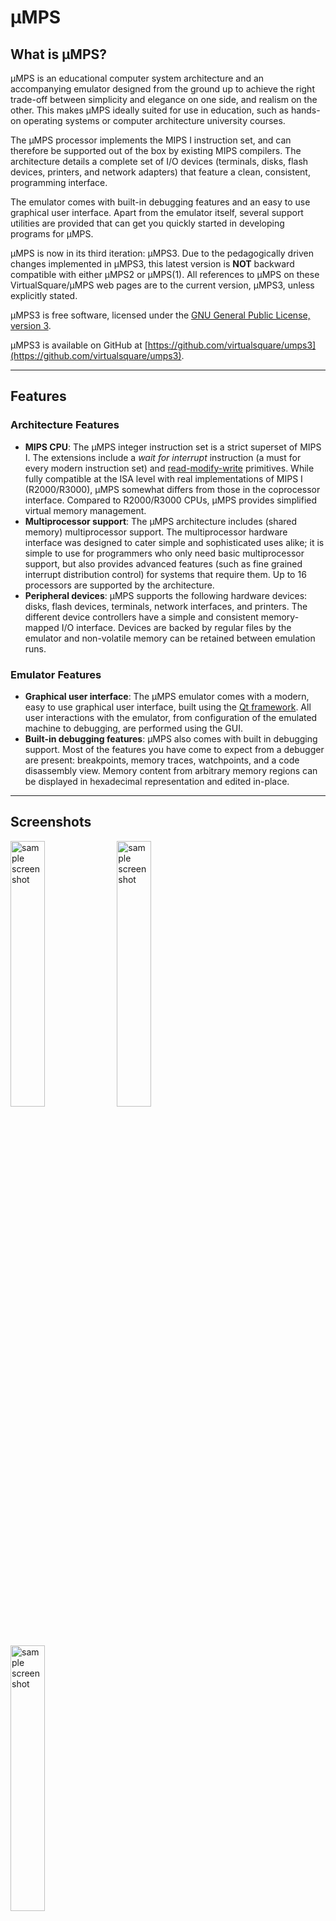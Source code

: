 # µMPS

## What is µMPS?

µMPS is an educational computer system architecture and an accompanying emulator designed from the ground up to achieve the right trade-off between simplicity and elegance on one side, and realism on the other.
This makes µMPS ideally suited for use in education, such as hands-on operating systems or computer architecture university courses.

The µMPS processor implements the MIPS I instruction set, and can therefore be supported out of the box by existing MIPS compilers.
The architecture details a complete set of I/O devices (terminals, disks, flash devices, printers, and network adapters) that feature a clean, consistent, programming interface.

The emulator comes with built-in debugging features and an easy to use graphical user interface.
Apart from the emulator itself, several support utilities are provided that can get you quickly started in developing programs for µMPS.

µMPS is now in its third iteration: µMPS3.
Due to the pedagogically driven changes implemented in µMPS3, this latest version is **NOT** backward compatible with either µMPS2 or µMPS(1).
All references to µMPS on these VirtualSquare/µMPS web pages are to the current version, µMPS3, unless explicitly stated.

µMPS3 is free software, licensed under the [GNU General Public License, version 3](https://www.gnu.org/licenses/gpl-3.0.html).

µMPS3 is available on GitHub at [https://github.com/virtualsquare/umps3](https://github.com/virtualsquare/umps3).

---

## Features

### Architecture Features

- **MIPS CPU**:
The µMPS integer instruction set is a strict superset of MIPS I.
The extensions include a *wait for interrupt* instruction (a must for every modern instruction set) and [read-modify-write](https://en.wikipedia.org/wiki/Read-modify-write) primitives.
While fully compatible at the ISA level with real implementations of MIPS I (R2000/R3000), µMPS somewhat differs from those in the coprocessor interface. Compared to R2000/R3000 CPUs, µMPS provides simplified virtual memory management.
- **Multiprocessor support**:
The µMPS architecture includes (shared memory) multiprocessor support.
The multiprocessor hardware interface was designed to cater simple and sophisticated uses alike; it is simple to use for programmers who only need basic multiprocessor support, but also provides advanced features (such as fine grained interrupt distribution control) for systems that require them.
Up to 16 processors are supported by the architecture.
- **Peripheral devices**:
µMPS supports the following hardware devices: disks, flash devices, terminals, network interfaces, and printers.
The different device controllers have a simple and consistent memory-mapped I/O interface.
Devices are backed by regular files by the emulator and non-volatile memory can be retained between emulation runs.

### Emulator Features

- **Graphical user interface**:
The µMPS emulator comes with a modern, easy to use graphical user interface, built using the [Qt framework](https://www.qt.io/).
All user interactions with the emulator, from configuration of the emulated machine to debugging, are performed using the GUI.
- **Built-in debugging features**:
µMPS also comes with built in debugging support.
Most of the features you have come to expect from a debugger are present: breakpoints, memory traces, watchpoints, and a code disassembly view.
Memory content from arbitrary memory regions can be displayed in hexadecimal representation and edited in-place.

---

## Screenshots

<img src="pictures/umps3-1.png" alt="sample screenshot" width="33%"/> <img src="pictures/umps3-2.png" alt="sample screenshot" width="33%"/> <img src="pictures/umps3-3.png" alt="sample screenshot" width="33%"/>

---
## Tutorials

- [How to install µMPS3](tutorials/umps/installation.md)
- [How to get started using µMPS3](tutorials/umps/getting_started.md)
- [Debugging features of µMPS3](tutorials/umps/debugging.md)

---

## µMPS Versus Related Systems

### µMPS versus simple MIPS processor simulators

We believe µMPS can be a replacement for the simple assembly source-level MIPS processor simulators, such as [SPIM](http://spimsimulator.sourceforge.net/) or [MARS](https://courses.missouristate.edu/KenVollmar/MARS/), that are widely used in introductory computer architecture or similar courses that include an assembly programming component.
There are, nonetheless, striking differences between these and µMPS:

- Programs such as SPIM and MARS simulate the execution of MIPS programs by interpreting some variant of MIPS assembly language. By contrast, µMPS executes actual MIPS machine code.
- µMPS emulates a complete computer system, as opposed to the above systems which only simulate a processor, and possibly a console device with an ad-hoc syscall interface.

Note that, compared to simulators such as SPIM and MARS, programming for µMPS is somewhat more complex.
The learning curve is not very steep, however, and there is plenty of [documentation](#Documentation) and [tutorials](#Tutorials) to guide you.

### µMPS versus other full system emulators

Emulators such as QEMU emulate real computer systems, including their complexities.
µMPS, on the other hand, was conceived primarily as a pedagogical tool and its architecture can be seen as an idealized and simplified version of existing ones.
Also, because these emulators are meant to efficiently run real-world operating systems, they put first and foremost an emphasis on performance, at the cost of code complexity.
The µMPS code base is, by comparison, significantly less complex and is approachable by less experienced programmers.

---

## History, Credits, and Acknowledgments

The µMPS project has a long history.
The direct predecessor of µMPS was MPS, developed at the Computer Science department of the University of Bologna by Mauro Morsiani, under the supervision of Renzo Davoli.
MPS, like its descendants, is a full system emulator: it emulates a computer system comprising a single processor, a bus, and a set of peripheral devices. The emulated processor is a R2000/R3000, the original 32-bit MIPS (retrospectively MIPS I) CPU.
The emulator featured a graphical user interface, implemented using the XForms toolkit, and built-in debugging functionality.

MPS was in turn inspired by CHIP (Cornell Hypothetical Instructional Processor) and the accompanying HOCA operating system project.
CHIP/HOCA were used before the adoption of MPS/µMPS in the operating systems lab course at the University of Bologna, to which they were brought by Ozalp Babaoglu.

µMPS was an evolution of the original MPS project.
Its design was based on experience with MPS in undergraduate operating systems courses taught by Renzo Davoli (University of Bologna) and Michael Goldweber (Xavier University).
The architecture replaced the relatively complex virtual memory management subsytem of the R3000 processor with a streamlined one, easier to comprehend and program.

Tomislav Jonjic extended the architecture with multiprocessor support, redesigned the user interface and reimplemented it using the Qt framework, releasing the second version of the project: µMPS2

Mattia Biondi updated µMPS2 to µMPS3 and took over the project maintainance.
This third release, the one implemented by the current version of the emulator, brought significant changes to the whole emulator:

- The complexity of the architecture has been simplified (memory management, exception handling, processor initialization)
- Tape devices have been replaced by a new class of flash devices
- The project building process migrated from the GNU Autotools to CMake
- The graphical user interface has been updated from Qt4 to Qt5 and slightly modified

The authoritative reference on µMPS(2/3), *µMPS(2/3) Principles of Operation*, was written by Michael Goldweber and Renzo Davoli.

In addition to the implicit acknowledgments we have given above, the authors would also like to thank the numerous students who have assisted the project by testing it and by giving valuable suggestions.

---

## Documentation

### Books

- Michael Goldweber, Renzo Davoli, *µMPS3 Principles of Operation*, Lulu Books, 2020

This book is the definitive reference on the µMPS3 architecture.
It represents an update to the µMPS architecture defined in earlier editions of this work, titled *µMPS Principles of Operation* and *µMPS2 Principles of Operation*.

### Articles and Papers

- M. Morsiani, R. Davoli, [*Learning Operating Systems Structure and Implementation through the MPS Computer System Simulator*](https://dl.acm.org/doi/10.1145/299649.299683), in *The Proceedings of the Thirtieth SIGCSE Technical Symposium on Computer Science Education*, SIGCSE '99, (New York, NY, USA), pp. 63-67, ACM, March 1999. [PDF](http://mps.sourceforge.net/pdf/MPSpaper.pdf)
- Michael Goldweber, Renzo Davoli, Mauro Morsiani, [*The Kaya OS Project and the µMPS Hardware Emulator*](https://dl.acm.org/doi/10.1145/1067445.1067462), in *Proceedings of the 10th Annual SIGCSE Conference on Innovation and Technology in Computer Science Education*, ITiCSE '05, (New York, NY, USA), pp. 49–53, ACM, June 2005. [PDF](http://mps.sourceforge.net/pdf/uMPSpaper.pdf)
- M. Goldweber, R. Davoli, [*Virtual square (V^2) in Computer Science Education*](https://dl.acm.org/doi/10.1145/1067445.1067528), in *Proceedings of the 10th Annual SIGCSE Conference on Innovation and Technology in Computer Science Education*, ITiCSE '05, (New York, NY, USA), pp. 301–305, ACM, June 2005.
- M. Goldweber, R. Davoli, and T. Jonjic,	[*Supporting Operating Systems Projects Using the µMPS2 Hardware Simulator*](https://dl.acm.org/doi/10.1145/2325296.2325315),	in *Proceedings of the 17th ACM Annual Conference on Innovation and Technology in Computer Science Education*, ITiCSE '12, (New York, NY, USA), pp. 63–68, ACM, July 2012.

### Theses

- Tomislav Jonjic, *Design and Implementation of the uMPS2 Educational Emulator*, November 2012. [PDF](https://amslaurea.unibo.it/4472/1/jonjic_tomislav_tesi.pdf)
- Mattia Biondi, *An Updated Emulated Architecture to Support the Study of Operating Systems*, May 2020. [PDF](https://raw.githubusercontent.com/mattiabiondi/baccalaureus/master/thesis/biondi_mattia_tesi.pdf) (not yet uploaded on [AMSLaurea](https://amslaurea.unibo.it/))

### Historical documentation

#### How-Tos

- Tomislav Jonjic, *µMPS2 Cross Toolchain Guide*, September 2011. [PDF](http://mps.sourceforge.net/pdf/umps-cross-toolchain-guide.pdf) [obsolete]
